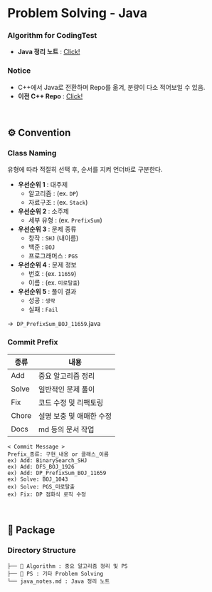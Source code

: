 # Problem Solving - Java
### Algorithm for CodingTest
- **Java 정리 노트** : <a href="https://github.com/tkguswls1106/ProblemSolving-java/blob/master/java_notes.md">Click!</a>

### Notice
- C++에서 Java로 전환하며 Repo를 옮겨, 분량이 다소 적어보일 수 있음.
- **이전 C++ Repo** : <a href="https://github.com/tkguswls1106/ProblemSolving-cpp">Click!</a>

<br>


## ⚙️ Convention

### Class Naming
유형에 따라 적절히 선택 후, 순서를 지켜 언더바로 구분한다.
- **우선순위 1** : 대주제
  - 알고리즘 : (ex. `DP`)
  - 자료구조 : (ex. `Stack`)
- **우선순위 2** : 소주제
  - 세부 유형 : (ex. `PrefixSum`)
- **우선순위 3** : 문제 종류
  - 창작 : `SHJ` (내이름)
  - 백준 : `BOJ`
  - 프로그래머스 : `PGS`
- **우선순위 4** : 문제 정보
  - 번호 : (ex. `11659`)
  - 이름 : (ex. `미로탈출`)
- **우선순위 5** : 풀이 결과
  - 성공 : `생략`
  - 실패 : `Fail`

&#8594;&nbsp;&nbsp;`DP_PrefixSum_BOJ_11659`.java

### Commit Prefix

| 종류            | 내용                                             |
|----------------| ----------------------------------------------- |
| Add            | 중요 알고리즘 정리                                  |
| Solve          | 일반적인 문제 풀이                                  |
| Fix            | 코드 수정 및 리팩토링                                |
| Chore          | 설명 보충 및 애매한 수정                             |
| Docs           | md 등의 문서 작업                                  |

```
< Commit Message >
Prefix_종류: 구현_내용 or 클래스_이름
ex) Add: BinarySearch_SHJ
ex) Add: DFS_BOJ_1926
ex) Add: DP_PrefixSum_BOJ_11659
ex) Solve: BOJ_1043
ex) Solve: PGS_미로탈출
ex) Fix: DP 점화식 로직 수정
```

<br>


## 📂 Package

### Directory Structure
```
├── 📁 Algorithm : 중요 알고리즘 정리 및 PS
├── 📁 PS : 기타 Problem Solving
└── java_notes.md : Java 정리 노트
```
